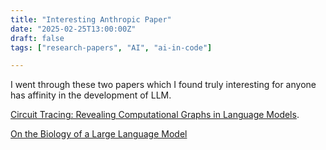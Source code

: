 ```yaml
---
title: "Interesting Anthropic Paper"
date: "2025-02-25T13:00:00Z"
draft: false
tags: ["research-papers", "AI", "ai-in-code"]

---
```

I went through these two papers which I found truly interesting for anyone has affinity in the development of LLM. 

[Circuit Tracing: Revealing Computational Graphs in Language Models](https://transformer-circuits.pub/2025/attribution-graphs/methods.html).

[On the Biology of a Large Language Model](https://transformer-circuits.pub/2025/attribution-graphs/biology.html)

